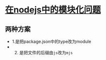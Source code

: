 # [在nodejs中的模块化问题](https://zhuanlan.zhihu.com/p/337796076)

## 两种方案

- 1.是把package.json中的type改为module
- 2. 是把文件的后缀由`js`改为`mjs`